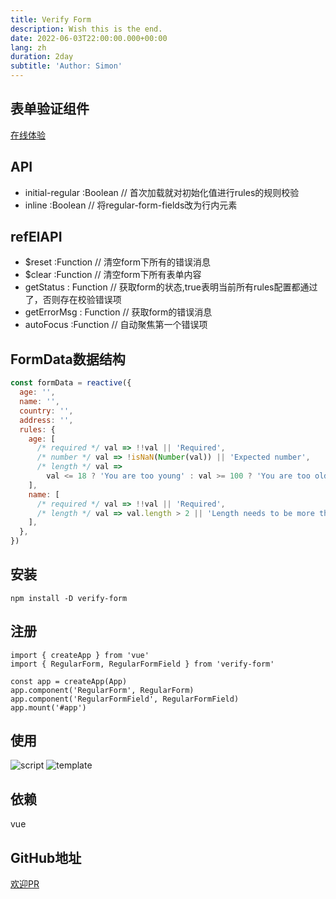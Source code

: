 ```yaml
---
title: Verify Form
description: Wish this is the end.
date: 2022-06-03T22:00:00.000+00:00
lang: zh
duration: 2day
subtitle: 'Author: Simon'
---
```


  ## 表单验证组件

  [在线体验](https://verify-form.hejian.club/)


## API

- initial-regular :Boolean // 首次加载就对初始化值进行rules的规则校验
- inline :Boolean // 将regular-form-fields改为行内元素

## refElAPI

- $reset :Function // 清空form下所有的错误消息
- $clear :Function // 清空form下所有表单内容
- getStatus : Function // 获取form的状态,true表明当前所有rules配置都通过了，否则存在校验错误项
- getErrorMsg : Function // 获取form的错误消息
- autoFocus :Function // 自动聚焦第一个错误项

## FormData数据结构

```js
const formData = reactive({
  age: '',
  name: '',
  country: '',
  address: '',
  rules: {
    age: [
      /* required */ val => !!val || 'Required',
      /* number */ val => !isNaN(Number(val)) || 'Expected number',
      /* length */ val =>
        val <= 18 ? 'You are too young' : val >= 100 ? 'You are too old' : '',
    ],
    name: [
      /* required */ val => !!val || 'Required',
      /* length */ val => val.length > 2 || 'Length needs to be more than 2',
    ],
  },
})
```

## 安装

```shell
npm install -D verify-form
```

## 注册

```
import { createApp } from 'vue'
import { RegularForm, RegularFormField } from 'verify-form'

const app = createApp(App)
app.component('RegularForm', RegularForm)
app.component('RegularFormField', RegularFormField)
app.mount('#app')
```
## 使用

![script](/images/script.jpg)
![template](/images/template.jpg)


## 依赖
vue
  
## GitHub地址
[欢迎PR](https://github.com/Simon-He95/verify-form)
